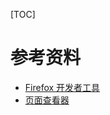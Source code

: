 [TOC]

# 参考资料
- [Firefox 开发者工具](https://developer.mozilla.org/zh-CN/docs/Tools)
- [页面查看器](https://developer.mozilla.org/zh-CN/docs/Tools/Page_Inspector)